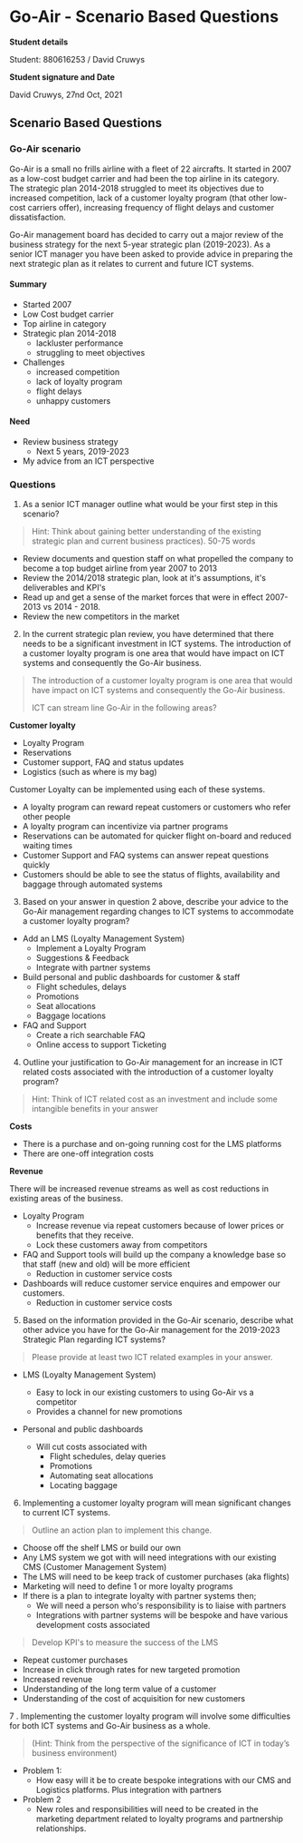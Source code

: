 # Go-Air - Scenario Based Questions

**Student details**

Student:  880616253 / David Cruwys

**Student signature and Date**

David Cruwys, 27nd Oct, 2021

## Scenario Based Questions


### Go-Air scenario
Go-Air is a small no frills airline with a fleet of 22 aircrafts.  It started in 2007 as a low-cost budget carrier and had been the top airline in its category.  The strategic plan 2014-2018 struggled to meet its objectives due to increased competition, lack of a customer loyalty program (that other low-cost carriers offer), increasing frequency of flight delays and customer dissatisfaction.  

Go-Air management board has decided to carry out a major review of the business strategy for the next 5-year strategic plan (2019-2023).  As a senior ICT manager you have been asked to provide advice in preparing the next strategic plan as it relates to current and future ICT systems.

#### Summary

- Started 2007
- Low Cost budget carrier
- Top airline in category
- Strategic plan 2014-2018
  - lackluster performance
  - struggling to meet objectives
- Challenges
  - increased competition
  - lack of loyalty program
  - flight delays
  - unhappy customers

#### Need
 
 - Review business strategy
   - Next 5 years, 2019-2023
 - My advice from an ICT perspective

### Questions
1. As a senior ICT manager outline what would be your first step in this scenario?

> Hint: Think about gaining better understanding of the existing strategic plan and current business practices). 50-75 words

- Review documents and question staff on what propelled the company to become a top budget airline from year 2007 to 2013
- Review the 2014/2018 strategic plan, look at it's assumptions, it's deliverables and KPI's
- Read up and get a sense of the market forces that were in effect 2007-2013 vs 2014 - 2018.
- Review the new competitors in the market

2. In the current strategic plan review, you have determined that there needs to be a significant investment in ICT systems. The introduction of a customer loyalty program is one area that would have impact on ICT systems and consequently the Go-Air business. 
   
> The introduction of a customer loyalty program is one area that would have impact on ICT systems and consequently the Go-Air business.
>
> ICT can stream line Go-Air in the following areas?
  
  **Customer loyalty**
  
  - Loyalty Program
  - Reservations
  - Customer support, FAQ and status updates
  - Logistics (such as where is my bag)

  Customer Loyalty can be implemented using each of these systems.

  - A loyalty program can reward repeat customers or customers who refer other people
  - A loyalty program can incentivize via partner programs
  - Reservations can be automated for quicker flight on-board and reduced waiting times
  - Customer Support and FAQ systems can answer repeat questions quickly
  - Customers should be able to see the status of flights, availability and baggage through automated systems

3. Based on your answer in question 2 above, describe your advice to the Go-Air management regarding changes to ICT systems to accommodate a customer loyalty program?

- Add an LMS (Loyalty Management System)
  - Implement a Loyalty Program
  - Suggestions & Feedback
  - Integrate with partner systems
- Build personal and public dashboards for customer & staff
  - Flight schedules, delays
  - Promotions
  - Seat allocations
  - Baggage locations
- FAQ and Support
  - Create a rich searchable FAQ
  - Online access to support Ticketing

4. Outline your justification to Go-Air management for an increase in ICT related costs associated with the introduction of a customer loyalty program?

> Hint: Think of ICT related cost as an investment and include some intangible benefits in your answer

  **Costs**

  - There is a purchase and on-going running cost for the LMS platforms
  - There are one-off integration costs

  **Revenue**

  There will be increased revenue streams as well as cost reductions in existing areas of the business.

  - Loyalty Program
    - Increase revenue via repeat customers because of lower prices or benefits that they receive.
    - Lock these customers away from competitors
  - FAQ and Support tools will build up the company a knowledge base so that staff (new and old) will be more efficient
    - Reduction in customer service costs
  - Dashboards will reduce customer service enquires and empower our customers.
    - Reduction in customer service costs
 
5. Based on the information provided in the Go-Air scenario, describe what other advice you have for the Go-Air management for the 2019-2023 Strategic Plan regarding ICT systems?

  > Please provide at least two ICT related examples in your answer.

  - LMS (Loyalty Management System)
    - Easy to lock in our existing customers to using Go-Air vs a competitor
    - Provides a channel for new promotions

  - Personal and public dashboards
    - Will cut costs associated with
      - Flight schedules, delay queries
      - Promotions
      - Automating seat allocations
      - Locating baggage

6. Implementing a customer loyalty program will mean significant changes to current ICT systems.

> Outline an action plan to implement this change. 

- Choose off the shelf LMS or build our own
- Any LMS system we got with will need integrations with our existing CMS (Customer Management System)
- The LMS will need to be keep track of customer purchases (aka flights)
- Marketing will need to define 1 or more loyalty programs
- If there is a plan to integrate loyalty with partner systems then;
  - We will need a person who's responsibility is to liaise with partners
  - Integrations with partner systems will be bespoke and have various development costs associated

> Develop KPI's to measure the success of the LMS
 
  - Repeat customer purchases
  - Increase in click through rates for new targeted promotion 
  - Increased revenue
  - Understanding of the long term value of a customer
  - Understanding of the cost of acquisition for new customers

7 . Implementing the customer loyalty program will involve some difficulties for both ICT systems and Go-Air business as a whole.

> (Hint: Think from the perspective of the significance of ICT in today’s business environment)

- Problem 1:
  - How easy will it be to create bespoke integrations with our CMS and Logistics platforms. Plus integration with partners
- Problem 2
  - New roles and responsibilities will need to be created in the marketing department related to loyalty programs and partnership relationships.
